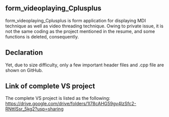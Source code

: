## form_videoplaying_Cplusplus

form_videoplaying_Cplusplus is form application for displaying MDI technique as well as video threading technique. 
Owing to private issue, it is not the same coding as the project mentioned in the resume, and some functions is deleted, consequently.

## Declaration

Yet, due to size difficulty, only a few important header files and .cpp file are shown on GitHub.

## Link of complete VS project

The complete VS project is listed as the following:
https://drive.google.com/drive/folders/1I78cAHG59gv4lzSfc2-RNttISsr_5kg2?usp=sharing
